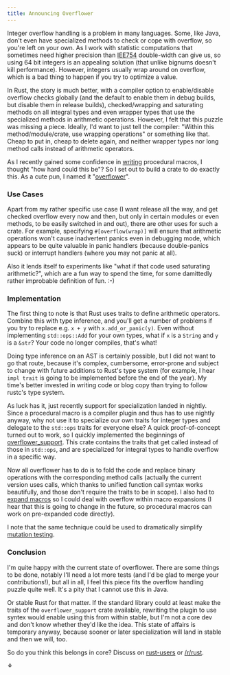 ```yaml
---
title: Announcing Overflower
---
```


Integer overflow handling is a problem in many languages. Some, like Java, 
don't even have specialized methods to check or cope with overflow, so you're 
left on your own. As I work with statistic computations that sometimes need 
higher precision than [IEE754](https://en.wikipedia.org/wiki/IEEE754) 
double-width can give us, so using 64 bit integers is an appealing solution 
(that unlike bignums doesn't kill performance). However, integers usually wrap 
around on overflow, which is a bad thing to happen if you try to optimize a 
value.

In Rust, the story is much better, with a compiler option to enable/disable 
overflow checks globally (and the default to enable them in debug builds, but 
disable them in release builds), checked/wrapping and saturating methods on all 
integral types and even wrapper types that use the specialized methods in 
arithmetic operations. However, I felt that this puzzle was missing a piece. 
Ideally, I'd want to just tell the compiler: "Within this method/module/crate, 
use wrapping operations" or something like that. Cheap to put in, cheap to 
delete again, and neither wrapper types nor long method calls instead of 
arithmetic operators.

As I recently gained some confidence in [writing](/2016/05/17/flamer.html) 
procedural macros, I thought "how hard could this be"? So I set out to build a 
crate to do exactly this. As a cute pun, I named it 
"[overflower](https://github.com/llogiq/overflower)".

### Use Cases

Apart from my rather specific use case (I want release all the way, and get 
checked overflow every now and then, but only in certain modules or even 
methods, to be easily switched in and out), there are other uses for such a 
crate. For example, specifying `#[overflow(wrap)]` will ensure that arithmetic 
operations won't cause inadvertent panics even in debugging mode, which appears 
to be quite valuable in panic handlers (because double-panics suck) or 
interrupt handlers (where you may not panic at all).

Also it lends itself to experiments like "what if that code used saturating 
arithmetic?", which are a fun way to spend the time, for some damittedly rather 
improbable definition of fun. :-)

### Implementation

The first thing to note is that Rust uses traits to define arithmetic 
operators. Combine this with type inference, and you'll get a number of 
problems if you try to replace e.g. `x + y` with `x.add_or_panic(y)`. Even 
without implementing `std::ops::Add` for your own types, what if `x` is a 
`String` and `y` is a `&str`? Your code no longer compiles, that's what!

Doing type inference on an AST is certainly possible, but I did not want to go 
that route, because it's complex, cumbersome, error-prone and subject to change 
with future additions to Rust's type system (for example, I hear `impl trait` 
is going to be implemented before the end of the year). My time's better 
invested in writing code or blog copy than trying to follow rustc's type 
system.

As luck has it, just recently support for specialization landed in nightly. 
Since a procedural macro is a compiler plugin and thus has to use nightly 
anyway, why not use it to specialize our own traits for integer types and 
delegate to the `std::ops` traits for everyone else? A quick proof-of-concept 
turned out to work, so I quickly implemented the beginnings of 
[overflower_support](https://crates.io/crates/overflower_support). This crate 
contains the traits that get called instead of those in `std::ops`, and are 
specialized for integral types to handle overflow in a specific way.

Now all overflower has to do is to fold the code and replace binary operations 
with the corresponding method calls (actually the current version uses calls, 
which thanks to unified function call syntax works beautifully, and those don't 
require the traits to be in scope). I also had to [expand 
macros](/2016/06/11/expand.html) so I could deal with overflow within macro 
expansions (I hear that this is going to change in the future, so procedural 
macros can work on pre-expanded code directly).

I note that the same technique could be used to dramatically simplify 
[mutation testing](/2016/03/24/mutest.html).

### Conclusion

I'm quite happy with the current state of overflower. There are some things to 
be done, notably I'll need a lot more tests (and I'd be glad to merge your 
contributions!), but all in all, I feel this piece fits the overflow handling 
puzzle quite well. It's a pity that I cannot use this in Java.

Or stable Rust for that matter. If the standard library could at least make the 
traits of the `overflower_support` crate available, rewriting the plugin to use 
syntex would enable using this from within stable, but I'm not a core dev and 
don't know whether they'd like the idea. This state of affairs is temporary 
anyway, because sooner or later specialization will land in stable and then we 
will, too.

So do you think this belongs in core? Discuss on 
[rust-users](https://users.rust-lang.org/t/blog-announcing-overflower/6321) or 
[/r/rust](https://www.reddit.com/r/rust/comments/4poxuu/blog_announcing_overflower/).

⚘
